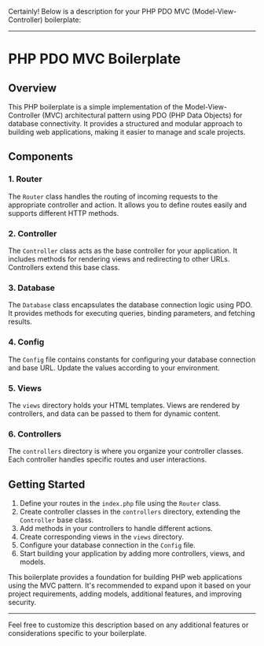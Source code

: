 Certainly! Below is a description for your PHP PDO MVC (Model-View-Controller) boilerplate:

---

# PHP PDO MVC Boilerplate

## Overview

This PHP boilerplate is a simple implementation of the Model-View-Controller (MVC) architectural pattern using PDO (PHP Data Objects) for database connectivity. It provides a structured and modular approach to building web applications, making it easier to manage and scale projects.

## Components

### 1. Router

The `Router` class handles the routing of incoming requests to the appropriate controller and action. It allows you to define routes easily and supports different HTTP methods.

### 2. Controller

The `Controller` class acts as the base controller for your application. It includes methods for rendering views and redirecting to other URLs. Controllers extend this base class.

### 3. Database

The `Database` class encapsulates the database connection logic using PDO. It provides methods for executing queries, binding parameters, and fetching results.

### 4. Config

The `Config` file contains constants for configuring your database connection and base URL. Update the values according to your environment.

### 5. Views

The `views` directory holds your HTML templates. Views are rendered by controllers, and data can be passed to them for dynamic content.

### 6. Controllers

The `controllers` directory is where you organize your controller classes. Each controller handles specific routes and user interactions.

## Getting Started

1. Define your routes in the `index.php` file using the `Router` class.
2. Create controller classes in the `controllers` directory, extending the `Controller` base class.
3. Add methods in your controllers to handle different actions.
4. Create corresponding views in the `views` directory.
5. Configure your database connection in the `Config` file.
6. Start building your application by adding more controllers, views, and models.

This boilerplate provides a foundation for building PHP web applications using the MVC pattern. It's recommended to expand upon it based on your project requirements, adding models, additional features, and improving security.

---

Feel free to customize this description based on any additional features or considerations specific to your boilerplate.